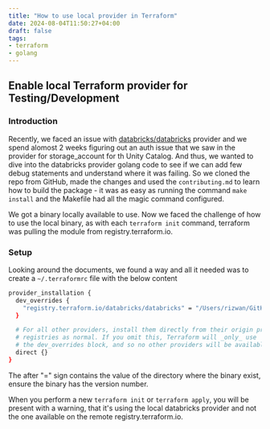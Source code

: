 ```yaml
---
title: "How to use local provider in Terraform"
date: 2024-08-04T11:50:27+04:00
draft: false
tags:
- terraform
- golang
---
```


## Enable local Terraform provider for Testing/Development

### Introduction

Recently, we faced an issue with [databricks/databricks](https://github.com/databricks/terraform-provider-databricks) provider and we spend alomost 2 weeks figuring out an auth issue that we saw in the provider for storage_account for th Unity Catalog. And thus, we wanted to dive into the databricks provider golang code to see if we can add few debug statements and understand where it was failing. So we cloned the repo from GitHub, made the changes and used the `contributing.md` to learn how to build the package - it was as easy as running the command `make install` and the Makefile had all the magic command configured.

We got a binary locally available to use. Now we faced the challenge of how to use the local binary, as with each `terraform init` command, terraform was pulling the module from registry.terraform.io.

### Setup

Looking around the documents, we found a way and all it needed was to create a `~/.terraformrc` file with the below content

```sh
provider_installation {
  dev_overrides {
    "registry.terraform.io/databricks/databricks" = "/Users/rizwan/GitHub/databricks-terraform/"
  }

  # For all other providers, install them directly from their origin provider
  # registries as normal. If you omit this, Terraform will _only_ use
  # the dev_overrides block, and so no other providers will be available.
  direct {}
}
```

The after "=" sign contains the value of the directory where the binary exist, ensure the binary has the version number. 

When you perform a new `terraform init` or `terraform apply`, you will be present with a warning, that it's using the local databricks provider and not the one available on the remote registry.terraform.io.